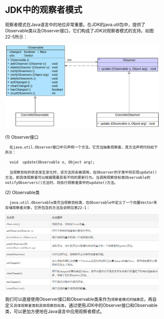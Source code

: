 # JDK中的观察者模式

观察者模式在Java语言中的地位非常重要。在JDK的java.util包中，提供了Observable类以及Observer接口，它们构成了JDK对观察者模式的支持。如图22-5所示：

![img.png](JDK提供的Observable类及Observer接口.png)

(1)  Observer接口

      在java.util.Observer接口中只声明一个方法，它充当抽象观察者，其方法声明代码如下所示：

      void  update(Observable o, Object arg);

      当观察目标的状态发生变化时，该方法将会被调用，在Observer的子类中将实现update()方法，即具体观察者可以根据需要具有不同的更新行为。当调用观察目标类Observable的notifyObservers()方法时，将执行观察者类中的update()方法。

(2)  Observable类

      java.util.Observable类充当观察目标类，在Observable中定义了一个向量Vector来存储观察者对象，它所包含的方法及说明见表22-1：

![img.png](Observable类所包含方法及说明.png)

我们可以直接使用Observer接口和Observable类来作为`观察者模式的抽象层`，再自定义`具体观察者类和具体观察目标类`，通过使用JDK中的Observer接口和Observable类，可以更加方便地在Java语言中应用观察者模式。












